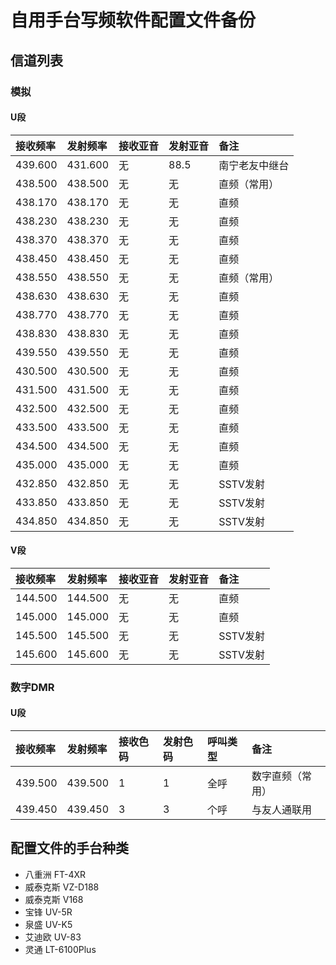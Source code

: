 # 自用手台写频软件配置文件备份

## 信道列表

### 模拟

#### U段

| 接收频率 | 发射频率 | 接收亚音 | 发射亚音 | 备注 |
| :------ | :---- | :------ | :------ | :------ |
| 439.600 | 431.600 | 无 | 88.5 | 南宁老友中继台 |
| 438.500 | 438.500 | 无 | 无 | 直频（常用） |
| 438.170 | 438.170 | 无 | 无 | 直频 |
| 438.230 | 438.230 | 无 | 无 | 直频 |
| 438.370 | 438.370 | 无 | 无 | 直频 |
| 438.450 | 438.450 | 无 | 无 | 直频 |
| 438.550 | 438.550 | 无 | 无 | 直频（常用） |
| 438.630 | 438.630 | 无 | 无 | 直频 |
| 438.770 | 438.770 | 无 | 无 | 直频 |
| 438.830 | 438.830 | 无 | 无 | 直频 |
| 439.550 | 439.550 | 无 | 无 | 直频 |
| 430.500 | 430.500 | 无 | 无 | 直频 |
| 431.500 | 431.500 | 无 | 无 | 直频 |
| 432.500 | 432.500 | 无 | 无 | 直频 |
| 433.500 | 433.500 | 无 | 无 | 直频 |
| 434.500 | 434.500 | 无 | 无 | 直频 |
| 435.000 | 435.000 | 无 | 无 | 直频 |
| 432.850 | 432.850 | 无 | 无 | SSTV发射 |
| 433.850 | 433.850 | 无 | 无 | SSTV发射 |
| 434.850 | 434.850 | 无 | 无 | SSTV发射 |

#### V段

| 接收频率 | 发射频率 | 接收亚音 | 发射亚音 | 备注 |
| :------ | :---- | :------ | :------ | :------ |
| 144.500 | 144.500 | 无 | 无 | 直频 |
| 145.000 | 145.000 | 无 | 无 | 直频 |
| 145.500 | 145.500 | 无 | 无 | SSTV发射 |
| 145.600 | 145.600 | 无 | 无 | SSTV发射 |

### 数字DMR

#### U段

| 接收频率 | 发射频率 | 接收色码 | 发射色码 | 呼叫类型 | 备注 |
| :------ | :---- | :------ | :------ | :------ | :------ |
| 439.500 | 439.500 | 1 | 1 | 全呼 | 数字直频（常用） |
| 439.450 | 439.450 | 3 | 3 | 个呼 | 与友人通联用 |

## 配置文件的手台种类

- 八重洲 FT-4XR
- 威泰克斯 VZ-D188
- 威泰克斯 V168
- 宝锋 UV-5R
- 泉盛 UV-K5
- 艾迪欧 UV-83
- 灵通 LT-6100Plus

